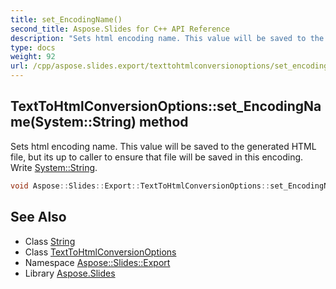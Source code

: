 ```yaml
---
title: set_EncodingName()
second_title: Aspose.Slides for C++ API Reference
description: "Sets html encoding name. This value will be saved to the generated HTML file, but its up to caller to ensure that file will be saved in this encoding. Write System::String."
type: docs
weight: 92
url: /cpp/aspose.slides.export/texttohtmlconversionoptions/set_encodingname/
---
```

## TextToHtmlConversionOptions::set_EncodingName(System::String) method


Sets html encoding name. This value will be saved to the generated HTML file, but its up to caller to ensure that file will be saved in this encoding. Write [System::String](../../../system/string/).

```cpp
void Aspose::Slides::Export::TextToHtmlConversionOptions::set_EncodingName(System::String value) override
```

## See Also

* Class [String](../../system/string/)
* Class [TextToHtmlConversionOptions](./)
* Namespace [Aspose::Slides::Export](../)
* Library [Aspose.Slides](../../)